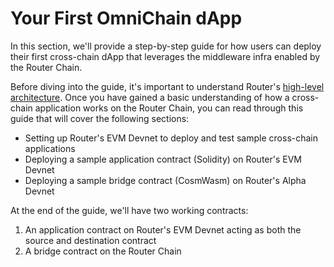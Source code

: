 # Your First OmniChain dApp
In this section, we'll provide a step-by-step guide for how users can deploy their first cross-chain dApp that leverages the middleware infra enabled by the Router Chain.

Before diving into the guide, it's important to understand Router's <a href="../key-concepts/high-level-architecture" target="_blank">high-level architecture</a>. Once you have gained a basic understanding of how a cross-chain application works on the Router Chain, you can read through this guide that will cover the following sections:

-   Setting up Router's EVM Devnet to deploy and test sample cross-chain applications
-   Deploying a sample application contract (Solidity) on Router's EVM Devnet
-   Deploying a sample bridge contract (CosmWasm) on Router's Alpha Devnet
<!-- -   Testing the end-to-end workflow -->

At the end of the guide, we'll have two working contracts:
1. An application contract on Router's EVM Devnet acting as both the source and destination contract
2. A bridge contract on the Router Chain